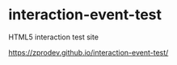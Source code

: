 # interaction-event-test
HTML5 interaction test site

https://zprodev.github.io/interaction-event-test/

